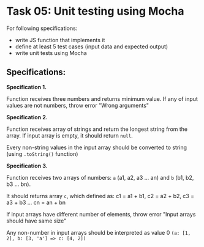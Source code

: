 Task 05: Unit testing using Mocha
=======================

For following specifications:
- write JS function that implements it
- define at least 5 test cases (input data and expected output)
- write unit tests using Mocha

Specifications:
---------------

**Specification 1.** 

Function receives three numbers and returns minimum value. If any of input values are not numbers, throw error "Wrong arguments"

**Specification 2.** 

Function receives array of strings and return the longest string from the array. If input array is empty, it should return `null`. 

Every non-string values in the input array should be converted to string (using `.toString()` function)

**Specification 3.** 

Function receives two arrays of numbers: `a` (a1, a2, a3 ... an) and `b` (b1, b2, b3 ... bn). 

It should returns array `c`, which defined as: c1 = a1 + b1, c2 = a2 + b2, c3 = a3 + b3 ... cn = an + bn

If input arrays have different number of elements, throw error "Input arrays should have same size"

Any non-number in input arrays should be interpreted as value 0 `(a: [1, 2], b: [3, 'a'] => c: [4, 2])`
